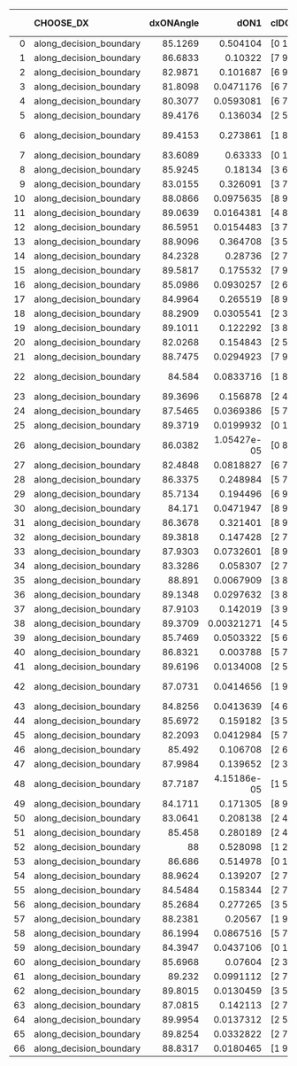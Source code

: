 |    | CHOOSE_DX               |   dxONAngle |        dON1 | cIDON1   |   dON_patch_1 |   nTON |         dON |   dxOFFAngle |       dOFF1 | cIDOFF1   |   dOFF_patch_1 |   nTOFF |        dOFF | SUCCESS   |   nExp |   dual_point_id |   subpoint_time_seconds |   total_execution_time |       logp |       dOFF/dON | Vote dOFF>dON   |
|---:|:------------------------|------------:|------------:|:---------|--------------:|-------:|------------:|-------------:|------------:|:----------|---------------:|--------:|------------:|:----------|-------:|----------------:|------------------------:|-----------------------:|-----------:|---------------:|:----------------|
|  0 | along_decision_boundary |     85.1269 | 0.504104    | [0 1]    |   0.504104    |      1 | 0.504104    |      85.3199 | 0.653799    | [0 1]     |    0.653799    |       1 | 0.653799    | True      |      1 |               1 |                2.77096  |                3.80556 |  0         |    1.29695     | True            |
|  1 | along_decision_boundary |     86.6833 | 0.10322     | [7 9]    |   0.10322     |      1 | 0.10322     |      86.6048 | 0.514438    | [7 9]     |    0.514438    |       1 | 0.514438    | True      |      2 |               2 |                0.905197 |                4.80841 | -0.5       |    4.98391     | True            |
|  2 | along_decision_boundary |     82.9871 | 0.101687    | [6 9]    |   0.101687    |      1 | 0.101687    |      82.6339 | 0.114294    | [6 9]     |    0.114294    |       1 | 0.114294    | True      |      3 |               3 |                1.00132  |                5.94834 | -1         |    1.12399     | True            |
|  3 | along_decision_boundary |     81.8098 | 0.0471176   | [6 7]    |   0.0471176   |      1 | 0.0471176   |      82.0456 | 0.537416    | [6 7]     |    0.537416    |       1 | 0.537416    | True      |      4 |               4 |                1.21658  |                7.24572 | -1.5       |   11.4059      | True            |
|  4 | along_decision_boundary |     80.3077 | 0.0593081   | [6 7]    |   0.0593081   |      1 | 0.0593081   |      80.2526 | 0.630656    | [6 7]     |    0.630656    |       1 | 0.630656    | True      |      5 |               5 |                0.668252 |                8.05874 | -2         |   10.6336      | True            |
|  5 | along_decision_boundary |     89.4176 | 0.136034    | [2 5]    |   0.136034    |      1 | 0.136034    |      89.733  | 0.165737    | [2 5]     |    0.165737    |       1 | 0.165737    | True      |      6 |               6 |                1.10968  |                9.22319 | -2.5       |    1.21835     | True            |
|  6 | along_decision_boundary |     89.4153 | 0.273861    | [1 8]    |   0.273861    |      1 | 0.273861    |      89.5795 | 4.09739e-06 | [0 8]     |    4.09739e-06 |       1 | 4.09739e-06 | False     |      7 |               7 |                1.28626  |               10.6482  | -3         |    1.49616e-05 | False           |
|  7 | along_decision_boundary |     83.6089 | 0.63333     | [0 1]    |   0.63333     |      1 | 0.63333     |      84.4326 | 0.240267    | [0 1]     |    0.240267    |       1 | 0.240267    | False     |      8 |               8 |                0.950083 |               11.6861  | -1.78571   |    0.379371    | False           |
|  8 | along_decision_boundary |     85.9245 | 0.18134     | [3 6]    |   0.18134     |      1 | 0.18134     |      86.9303 | 0.00542196  | [3 6]     |    0.00542196  |       1 | 0.00542196  | False     |      9 |               9 |                0.672508 |               12.4454  | -1         |    0.0298994   | False           |
|  9 | along_decision_boundary |     83.0155 | 0.326091    | [3 7]    |   0.326091    |      1 | 0.326091    |      83.1158 | 0.0641195   | [3 7]     |    0.0641195   |       1 | 0.0641195   | False     |     10 |              10 |                0.959494 |               13.4458  | -0.5       |    0.19663     | False           |
| 10 | along_decision_boundary |     88.0866 | 0.0975635   | [8 9]    |   0.0975635   |      1 | 0.0975635   |      88.6413 | 0.0188182   | [8 9]     |    0.0188182   |       1 | 0.0188182   | False     |     11 |              11 |                1.1278   |               14.6684  | -0.2       |    0.192881    | False           |
| 11 | along_decision_boundary |     89.0639 | 0.0164381   | [4 8]    |   0.0164381   |      1 | 0.0164381   |      88.4939 | 0.512749    | [4 8]     |    0.512749    |       1 | 0.512749    | True      |     12 |              12 |                0.693455 |               15.4546  | -0.0454545 |   31.1927      | True            |
| 12 | along_decision_boundary |     86.5951 | 0.0154483   | [3 7]    |   0.0154483   |      1 | 0.0154483   |      86.5067 | 0.0750152   | [3 7]     |    0.0750152   |       1 | 0.0750152   | True      |     13 |              13 |                0.747926 |               16.3306  | -0.166667  |    4.8559      | True            |
| 13 | along_decision_boundary |     88.9096 | 0.364708    | [3 5]    |   0.364708    |      1 | 0.364708    |      88.72   | 0.406147    | [3 5]     |    0.406147    |       1 | 0.406147    | True      |     14 |              14 |                1.03098  |               17.4075  | -0.346154  |    1.11362     | True            |
| 14 | along_decision_boundary |     84.2328 | 0.28736     | [2 7]    |   0.28736     |      1 | 0.28736     |      84.3294 | 0.235783    | [2 7]     |    0.235783    |       1 | 0.235783    | False     |     15 |              15 |                1.99985  |               19.489   | -0.571429  |    0.820517    | False           |
| 15 | along_decision_boundary |     89.5817 | 0.175532    | [7 9]    |   0.175532    |      1 | 0.175532    |      89.7222 | 0.0167663   | [7 9]     |    0.0167663   |       1 | 0.0167663   | False     |     16 |              16 |                0.775014 |               20.2863  | -0.3       |    0.0955169   | False           |
| 16 | along_decision_boundary |     85.0986 | 0.0930257   | [2 6]    |   0.0930257   |      1 | 0.0930257   |      85.3311 | 0.113587    | [2 6]     |    0.113587    |       1 | 0.113587    | True      |     17 |              17 |                0.654202 |               21.0907  | -0.125     |    1.22103     | True            |
| 17 | along_decision_boundary |     84.9964 | 0.265519    | [8 9]    |   0.265519    |      1 | 0.265519    |      85.4607 | 0.0199189   | [8 9]     |    0.0199189   |       1 | 0.0199189   | False     |     18 |              18 |                1.03972  |               22.2382  | -0.264706  |    0.075019    | False           |
| 18 | along_decision_boundary |     88.2909 | 0.0305541   | [2 3]    |   0.0305541   |      1 | 0.0305541   |      88.7853 | 0.0315672   | [2 3]     |    0.0315672   |       1 | 0.0315672   | True      |     19 |              19 |                0.770946 |               23.0682  | -0.111111  |    1.03316     | True            |
| 19 | along_decision_boundary |     89.1011 | 0.122292    | [3 8]    |   0.122292    |      1 | 0.122292    |      88.6655 | 0.066401    | [3 8]     |    0.066401    |       1 | 0.066401    | False     |     20 |              20 |                0.808047 |               23.9902  | -0.236842  |    0.54297     | False           |
| 20 | along_decision_boundary |     82.0268 | 0.154843    | [2 5]    |   0.154843    |      1 | 0.154843    |      82.1393 | 0.632758    | [2 5]     |    0.632758    |       1 | 0.632758    | True      |     21 |              21 |                1.3437   |               25.4067  | -0.1       |    4.08644     | True            |
| 21 | along_decision_boundary |     88.7475 | 0.0294923   | [7 9]    |   0.0294923   |      1 | 0.0294923   |      89.0803 | 0.102339    | [7 9]     |    0.102339    |       1 | 0.102339    | True      |     22 |              22 |                0.69977  |               26.277   | -0.214286  |    3.47001     | True            |
| 22 | along_decision_boundary |     84.584  | 0.0833716   | [1 8]    |   0.0833716   |      1 | 0.0833716   |      84.7306 | 1.76036e-06 | [1 8]     |    1.76036e-06 |       1 | 1.76036e-06 | False     |     23 |              23 |                0.702041 |               27.0817  | -0.363636  |    2.11146e-05 | False           |
| 23 | along_decision_boundary |     89.3696 | 0.156878    | [2 4]    |   0.156878    |      1 | 0.156878    |      89.1323 | 0.280909    | [2 4]     |    0.280909    |       1 | 0.280909    | True      |     24 |              24 |                0.724771 |               27.8912  | -0.195652  |    1.79062     | True            |
| 24 | along_decision_boundary |     87.5465 | 0.0369386   | [5 7]    |   0.0369386   |      1 | 0.0369386   |      87.6644 | 0.0182607   | [5 7]     |    0.0182607   |       1 | 0.0182607   | False     |     25 |              25 |                0.72084  |               28.6757  | -0.333333  |    0.494353    | False           |
| 25 | along_decision_boundary |     89.3719 | 0.0199932   | [0 1]    |   0.0199932   |      1 | 0.0199932   |      89.366  | 0.18404     | [0 1]     |    0.18404     |       1 | 0.18404     | True      |     26 |              26 |                1.01639  |               29.8349  | -0.18      |    9.20513     | True            |
| 26 | along_decision_boundary |     86.0382 | 1.05427e-05 | [0 8]    |   1.05427e-05 |      1 | 1.05427e-05 |      88.596  | 0.0166519   | [1 8]     |    0.0166519   |       1 | 0.0166519   | True      |     27 |              27 |                0.767459 |               30.6903  | -0.307692  | 1579.47        | True            |
| 27 | along_decision_boundary |     82.4848 | 0.0818827   | [6 7]    |   0.0818827   |      1 | 0.0818827   |      83.4173 | 0.408771    | [6 7]     |    0.408771    |       1 | 0.408771    | True      |     28 |              28 |                0.774973 |               31.617   | -0.462963  |    4.99216     | True            |
| 28 | along_decision_boundary |     86.3375 | 0.248984    | [5 7]    |   0.248984    |      1 | 0.248984    |      87.0685 | 0.261601    | [5 7]     |    0.261601    |       1 | 0.261601    | True      |     29 |              29 |                1.2219   |               32.9589  | -0.642857  |    1.05068     | True            |
| 29 | along_decision_boundary |     85.7134 | 0.194496    | [6 9]    |   0.194496    |      1 | 0.194496    |      86.6583 | 0.00542574  | [6 9]     |    0.00542574  |       1 | 0.00542574  | False     |     30 |              30 |                0.762958 |               33.9277  | -0.844828  |    0.0278965   | False           |
| 30 | along_decision_boundary |     84.171  | 0.0471947   | [8 9]    |   0.0471947   |      1 | 0.0471947   |      84.8611 | 0.11678     | [8 9]     |    0.11678     |       1 | 0.11678     | True      |     31 |              31 |                0.711967 |               34.9633  | -0.6       |    2.47442     | True            |
| 31 | along_decision_boundary |     86.3678 | 0.321401    | [8 9]    |   0.321401    |      1 | 0.321401    |      86.8321 | 0.21908     | [8 9]     |    0.21908     |       1 | 0.21908     | False     |     32 |              32 |                0.932328 |               36.0449  | -0.790323  |    0.68164     | False           |
| 32 | along_decision_boundary |     89.3818 | 0.147428    | [2 7]    |   0.147428    |      1 | 0.147428    |      89.2608 | 0.302468    | [2 7]     |    0.302468    |       1 | 0.302468    | True      |     33 |              33 |                1.00058  |               37.1221  | -0.5625    |    2.05164     | True            |
| 33 | along_decision_boundary |     87.9303 | 0.0732601   | [8 9]    |   0.0732601   |      1 | 0.0732601   |      87.676  | 0.162586    | [8 9]     |    0.162586    |       1 | 0.162586    | True      |     34 |              34 |                0.690774 |               37.9169  | -0.742424  |    2.2193      | True            |
| 34 | along_decision_boundary |     83.3286 | 0.058307    | [2 7]    |   0.058307    |      1 | 0.058307    |      84.8588 | 0.187493    | [2 7]     |    0.187493    |       1 | 0.187493    | True      |     35 |              35 |                0.918825 |               38.9095  | -0.941176  |    3.21561     | True            |
| 35 | along_decision_boundary |     88.891  | 0.0067909   | [3 8]    |   0.0067909   |      1 | 0.0067909   |      88.848  | 0.120707    | [3 8]     |    0.120707    |       1 | 0.120707    | True      |     36 |              36 |                0.814259 |               39.9021  | -1.15714   |   17.7749      | True            |
| 36 | along_decision_boundary |     89.1348 | 0.0297632   | [3 8]    |   0.0297632   |      1 | 0.0297632   |      89.0898 | 0.0756187   | [3 8]     |    0.0756187   |       1 | 0.0756187   | True      |     37 |              37 |                0.867075 |               41.2898  | -1.38889   |    2.54067     | True            |
| 37 | along_decision_boundary |     87.9103 | 0.142019    | [3 9]    |   0.142019    |      1 | 0.142019    |      88.804  | 0.165491    | [3 9]     |    0.165491    |       1 | 0.165491    | True      |     38 |              38 |                0.873993 |               42.2867  | -1.63514   |    1.16528     | True            |
| 38 | along_decision_boundary |     89.3709 | 0.00321271  | [4 5]    |   0.00321271  |      1 | 0.00321271  |      89.0777 | 0.0138043   | [4 5]     |    0.0138043   |       1 | 0.0138043   | True      |     39 |              39 |                0.800893 |               43.1528  | -1.89474   |    4.29677     | True            |
| 39 | along_decision_boundary |     85.7469 | 0.0503322   | [5 6]    |   0.0503322   |      1 | 0.0503322   |      86.4257 | 0.00767635  | [5 6]     |    0.00767635  |       1 | 0.00767635  | False     |     40 |              40 |                0.772325 |               43.9747  | -2.16667   |    0.152514    | False           |
| 40 | along_decision_boundary |     86.8321 | 0.003788    | [5 7]    |   0.003788    |      1 | 0.003788    |      87.0692 | 0.585327    | [5 7]     |    0.585327    |       1 | 0.585327    | True      |     41 |              41 |                1.02487  |               45.0627  | -1.8       |  154.521       | True            |
| 41 | along_decision_boundary |     89.6196 | 0.0134008   | [2 5]    |   0.0134008   |      1 | 0.0134008   |      89.7283 | 0.254974    | [2 5]     |    0.254974    |       1 | 0.254974    | True      |     42 |              42 |                0.78674  |               45.9201  | -2.06098   |   19.0268      | True            |
| 42 | along_decision_boundary |     87.0731 | 0.0414656   | [1 9]    |   0.0414656   |      1 | 0.0414656   |      87.5484 | 2.33936e-06 | [1 9]     |    2.33936e-06 |       1 | 2.33936e-06 | False     |     43 |              43 |                0.709246 |               46.7108  | -2.33333   |    5.6417e-05  | False           |
| 43 | along_decision_boundary |     84.8256 | 0.0413639   | [4 6]    |   0.0413639   |      1 | 0.0413639   |      84.7234 | 0.147949    | [4 6]     |    0.147949    |       1 | 0.147949    | True      |     44 |              44 |                0.764058 |               47.6544  | -1.96512   |    3.57676     | True            |
| 44 | along_decision_boundary |     85.6972 | 0.159182    | [3 5]    |   0.159182    |      1 | 0.159182    |      86.5986 | 0.513098    | [3 5]     |    0.513098    |       1 | 0.513098    | True      |     45 |              45 |                1.33443  |               49.0546  | -2.22727   |    3.22335     | True            |
| 45 | along_decision_boundary |     82.2093 | 0.0412984   | [5 7]    |   0.0412984   |      1 | 0.0412984   |      82.5155 | 0.407143    | [5 7]     |    0.407143    |       1 | 0.407143    | True      |     46 |              46 |                0.882543 |               49.99    | -2.5       |    9.85859     | True            |
| 46 | along_decision_boundary |     85.492  | 0.106708    | [2 6]    |   0.106708    |      1 | 0.106708    |      85.0879 | 0.642587    | [2 6]     |    0.642587    |       1 | 0.642587    | True      |     47 |              47 |                1.59342  |               51.6395  | -2.78261   |    6.02191     | True            |
| 47 | along_decision_boundary |     87.9984 | 0.139652    | [2 3]    |   0.139652    |      1 | 0.139652    |      88.2336 | 0.219905    | [2 3]     |    0.219905    |       1 | 0.219905    | True      |     48 |              48 |                0.870452 |               52.5527  | -3.07447   |    1.57466     | True            |
| 48 | along_decision_boundary |     87.7187 | 4.15186e-05 | [1 5]    |   4.15186e-05 |      1 | 4.15186e-05 |      87.6552 | 0.208005    | [1 5]     |    0.208005    |       1 | 0.208005    | True      |     49 |              49 |                0.662122 |               53.2717  | -3.375     | 5009.93        | True            |
| 49 | along_decision_boundary |     84.1711 | 0.171305    | [8 9]    |   0.171305    |      1 | 0.171305    |      84.5771 | 0.0617964   | [8 9]     |    0.0617964   |       1 | 0.0617964   | False     |     50 |              50 |                1.31906  |               54.6905  | -3.68367   |    0.360738    | False           |
| 50 | along_decision_boundary |     83.0641 | 0.208138    | [2 4]    |   0.208138    |      1 | 0.208138    |      83.5831 | 0.240928    | [2 4]     |    0.240928    |       1 | 0.240928    | True      |     51 |              51 |                1.56803  |               56.3115  | -3.24      |    1.15754     | True            |
| 51 | along_decision_boundary |     85.458  | 0.280189    | [2 4]    |   0.280189    |      1 | 0.280189    |      84.8072 | 0.145117    | [2 4]     |    0.145117    |       1 | 0.145117    | False     |     52 |              52 |                0.83719  |               57.2228  | -3.53922   |    0.517926    | False           |
| 52 | along_decision_boundary |     88      | 0.528098    | [1 2]    |   0.528098    |      1 | 0.528098    |      87.0699 | 0.42294     | [0 2]     |    0.42294     |       1 | 0.42294     | False     |     53 |              53 |                1.28853  |               58.6642  | -3.11538   |    0.800874    | False           |
| 53 | along_decision_boundary |     86.686  | 0.514978    | [0 1]    |   0.514978    |      1 | 0.514978    |      87.7248 | 0.0920984   | [0 1]     |    0.0920984   |       1 | 0.0920984   | False     |     54 |              54 |                0.894708 |               59.595   | -2.72642   |    0.178839    | False           |
| 54 | along_decision_boundary |     88.9624 | 0.139207    | [2 7]    |   0.139207    |      1 | 0.139207    |      88.5789 | 0.0506235   | [2 7]     |    0.0506235   |       1 | 0.0506235   | False     |     55 |              55 |                0.826905 |               60.5046  | -2.37037   |    0.363655    | False           |
| 55 | along_decision_boundary |     84.5484 | 0.158344    | [2 7]    |   0.158344    |      1 | 0.158344    |      84.4067 | 0.257568    | [2 7]     |    0.257568    |       1 | 0.257568    | True      |     56 |              56 |                0.826731 |               61.3539  | -2.04545   |    1.62664     | True            |
| 56 | along_decision_boundary |     85.2684 | 0.277265    | [3 5]    |   0.277265    |      1 | 0.277265    |      85.84   | 0.725822    | [3 5]     |    0.725822    |       1 | 0.725822    | True      |     57 |              57 |                1.31758  |               62.7474  | -2.28571   |    2.61779     | True            |
| 57 | along_decision_boundary |     88.2381 | 0.20567     | [1 9]    |   0.20567     |      1 | 0.20567     |      87.5079 | 0.694344    | [0 9]     |    0.694344    |       1 | 0.694344    | True      |     58 |              58 |                1.08675  |               63.865   | -2.53509   |    3.37601     | True            |
| 58 | along_decision_boundary |     86.1994 | 0.0867516   | [5 7]    |   0.0867516   |      1 | 0.0867516   |      86.0252 | 0.178532    | [5 7]     |    0.178532    |       1 | 0.178532    | True      |     59 |              59 |                0.651688 |               64.6095  | -2.7931    |    2.05796     | True            |
| 59 | along_decision_boundary |     84.3947 | 0.0437106   | [0 1]    |   0.0437106   |      1 | 0.0437106   |      84.5396 | 0.217055    | [0 1]     |    0.217055    |       1 | 0.217055    | True      |     60 |              60 |                0.737073 |               65.3902  | -3.05932   |    4.96573     | True            |
| 60 | along_decision_boundary |     85.6968 | 0.07604     | [2 3]    |   0.07604     |      1 | 0.07604     |      86.2366 | 0.00086547  | [2 3]     |    0.00086547  |       1 | 0.00086547  | False     |     61 |              61 |                0.939688 |               66.4058  | -3.33333   |    0.0113818   | False           |
| 61 | along_decision_boundary |     89.232  | 0.0991112   | [2 7]    |   0.0991112   |      1 | 0.0991112   |      89.632  | 0.0699598   | [2 7]     |    0.0699598   |       1 | 0.0699598   | False     |     62 |              62 |                0.848942 |               67.3266  | -2.95902   |    0.705871    | False           |
| 62 | along_decision_boundary |     89.8015 | 0.0130459   | [3 5]    |   0.0130459   |      1 | 0.0130459   |      89.9532 | 0.346955    | [3 5]     |    0.346955    |       1 | 0.346955    | True      |     63 |              63 |                0.741752 |               68.09    | -2.6129    |   26.595       | True            |
| 63 | along_decision_boundary |     87.0815 | 0.142113    | [2 7]    |   0.142113    |      1 | 0.142113    |      87.5321 | 0.220478    | [2 7]     |    0.220478    |       1 | 0.220478    | True      |     64 |              64 |                1.02305  |               69.208   | -2.86508   |    1.55142     | True            |
| 64 | along_decision_boundary |     89.9954 | 0.0137312   | [2 5]    |   0.0137312   |      1 | 0.0137312   |      89.2028 | 0.181576    | [2 5]     |    0.181576    |       1 | 0.181576    | True      |     65 |              65 |                1.02737  |               70.467   | -3.125     |   13.2236      | True            |
| 65 | along_decision_boundary |     89.8254 | 0.0332822   | [2 7]    |   0.0332822   |      1 | 0.0332822   |      89.9574 | 0.216112    | [2 7]     |    0.216112    |       1 | 0.216112    | True      |     66 |              66 |                0.71965  |               71.3753  | -3.39231   |    6.49332     | True            |
| 66 | along_decision_boundary |     88.8317 | 0.0180465   | [1 9]    |   0.0180465   |      1 | 0.0180465   |      88.8218 | 0.0576599   | [0 9]     |    0.0576599   |       1 | 0.0576599   | True      |     67 |              67 |                1.14687  |               72.6057  | -3.66667   |    3.19507     | True            |